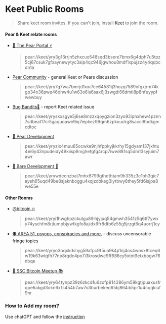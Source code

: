 # Keet Public Rooms

> Share keet room invites. If you can't join, install [Keet](https://keet.io) to join the room.

#### Pear & Keet relate rooms

- [🍐 The Pear Portal ⚡](https://gasolin.idv.tw/keetlink/#key=yry3g16rrjn5zhxcuo548sqd3bsere7bmx6g4dph7u5tpz5cj67csuk7gfxaynewytyc3aip4qc946jgwhou8mdf1xpujzz4y4qqbcdn1a&title=The%20Pear%20Portal%E2%9C%B5)
  > pear://keet/yry3g16rrjn5zhxcuo548sqd3bsere7bmx6g4dph7u5tpz5cj67csuk7gfxaynewytyc3aip4qc946jgwhou8mdf1xpujzz4y4qqbcdn1a
- [Pear Community](https://gasolin.idv.tw/keetlink) - general Keet or Pears discussion
  > pear://keet/yry7g7wa7bmrjd1xxr7ce64581ij3hozq7589xfgxjrm74kgp34o36pwp46ohw4u1w63o6is6sax6j3swgdi66dmti8p8nfuyypfwewbuy
- [Bug Bandits🐞](https://gasolin.idv.tw/keetlink/#key=yryskxsgye5j6se8mzzxqoygzion3zyo93iphxhew4pznn7sdbeat17cr5gaquoawe9iq7eipkez99qm6zpkouckg8sacci8bdkgmcdtoc&title=Bug%20Bandits%F0%9F%90%9E) - report Keet related issue
  > pear://keet/yryskxsgye5j6se8mzzxqoygzion3zyo93iphxhew4pznn7sdbeat17cr5gaquoawe9iq7eipkez99qm6zpkouckg8sacci8bdkgmcdtoc
- [🍐 Pear Development](https://gasolin.idv.tw/keetlink/#key=yryzix4muu85ocwke9njhfppkyjkkrhy15gdyam137jxhtu4ei6y43npudeidy49kiisp9mghefgfg4rcp7iww881sq5dm13syjuim7awr&title=%F0%9F%8D%90%20Pear%20Development)
  > pear://keet/yryzix4muu85ocwke9njhfppkyjkkrhy15gdyam137jxhtu4ei6y43npudeidy49kiisp9mghefgfg4rcp7iww881sq5dm13syjuim7awr
- [🍐 Bare Development 🐻](https://gasolin.idv.tw/keetlink/#key=yrywdecnzbat7mhx6799gthdthtam9h335z3c1bh3qic7ayeh65uqd49be8sjaknboggu4xqjzdbkeg3iyrbwy8they5fd6isjpa8we55e&title=%F0%9F%8D%90%20Bare%20Development%20%F0%9F%90%9B)
  > pear://keet/yrywdecnzbat7mhx6799gthdthtam9h335z3c1bh3qic7ayeh65uqd49be8sjaknboggu4xqjzdbkeg3iyrbwy8they5fd6isjpa8we55e

#### Other Rooms
- [@bitcoin 🔥](https://gasolin.idv.tw/keetlink/#key=yryi1hwghpzckutgu89ihjyjuq54gmwh3541z5q6tf7ywxy74yschfm8rjtumpbjywfkgfo8ajidx9fr8dtb6z55g5jrzgt6q4uorrj1cy&title=%40bitcoin%20%F0%9F%94%A5)
  > pear://keet/yryi1hwghpzckutgu89ihjyjuq54gmwh3541z5q6tf7ywxy74yschfm8rjtumpbjywfkgfo8ajidx9fr8dtb6z55g5jrzgt6q4uorrj1cy
- [👽 AREA 51, psyops, conspiracies and more.](https://gasolin.idv.tw/keetlink/#key=yryo3oqxkdshyg59afpc9f5ua9k4p1nj4os4wosx8tceq6w19k63wtqfh77np8rqdc4po7i3krosdwc9ff686cy5xtnt9etxbogw76nbqe&title=AREA%2051%2C%20psyops%2C%20conspiracies%20and%20more.) - discuss uncensorable fringe topics
  > pear://keet/yryo3oqxkdshyg59afpc9f5ua9k4p1nj4os4wosx8tceq6w19k63wtqfh77np8rqdc4po7i3krosdwc9ff686cy5xtnt9etxbogw76nbqe
- [🎒 SSC Bitcoin Meetup 📚](https://gasolin.idv.tw/keetlink/#key=yry64tynpz39z6zkcd1u6zofp914386ym59kgtjpuaxusfrqpe6akgd3okn6x1s454b7aw7o3burbekeo65bj864ib5pr1u4cqqkiuf9nr&title=%F0%9F%8E%92%20SSC%20Bitcoin%20Meetup%20%F0%9F%93%9A)
  > pear://keet/yry64tynpz39z6zkcd1u6zofp914386ym59kgtjpuaxusfrqpe6akgd3okn6x1s454b7aw7o3burbekeo65bj864ib5pr1u4cqqkiuf9nr

### How to Add my room?

Use chatGPT and follow the [instruction](https://github.com/gasolin/keetlink/blob/main/README.md#how-i-turn-my-invite-link-to-a-web-link)
